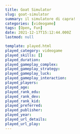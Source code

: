 ```yaml
---
title: Goat Simulator
slug: goat-simulator
summary: il simulatore di capra!
categories: [videogame]
tags: [Open, Fun]
date: 2021-12-17T15:12:44.000Z
lastmod: null

template: played.html
played_category: videogame
played_skills: []
played_duration: 
played_gameplay_complex: 
played_gameplay_strategy: 
played_gameplay_luck: 
played_gameplay_interaction: 
played_players: 
played_age: 
played_rank_edu: 
played_rank_dev: 
played_rank_kid: 
played_preferred: 
played_publisher: 
played_year: 
played_url_details: 
played_url_play: 
---
```

